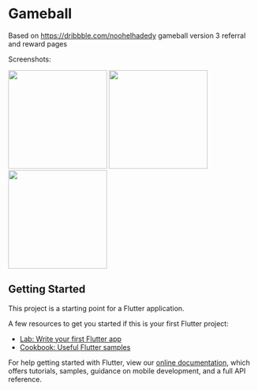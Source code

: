 # Gameball
Based on https://dribbble.com/noohelhadedy gameball version 3 referral and reward pages

Screenshots:

<img src="https://user-images.githubusercontent.com/45358715/164335151-edce4366-184a-4025-9cf4-cb4f4d562a0e.png" width="200"/>         <img src="https://user-images.githubusercontent.com/45358715/164335244-90abbdb9-0acd-4ccd-b5dc-4bf0431b0dac.png" width="200"/> <img src="https://user-images.githubusercontent.com/45358715/164335280-d87f8788-5129-49ae-a02d-3bca6d8ccc35.png" width="200"/>


## Getting Started

This project is a starting point for a Flutter application.

A few resources to get you started if this is your first Flutter project:

- [Lab: Write your first Flutter app](https://flutter.dev/docs/get-started/codelab)
- [Cookbook: Useful Flutter samples](https://flutter.dev/docs/cookbook)

For help getting started with Flutter, view our
[online documentation](https://flutter.dev/docs), which offers tutorials,
samples, guidance on mobile development, and a full API reference.
